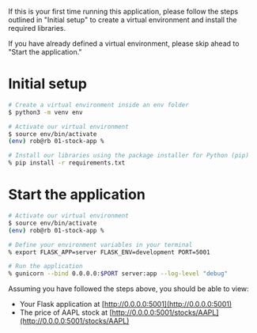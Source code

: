 If this is your first time running this application, please follow the steps outlined in "Initial setup" to create a virtual environment and install the required libraries.

If you have already defined a virtual environment, please skip ahead to "Start the application."

# Initial setup

```sh
# Create a virtual environment inside an env folder
$ python3 -m venv env

# Activate our virtual environment
$ source env/bin/activate
(env) rob@rb 01-stock-app %

# Install our libraries using the package installer for Python (pip)
% pip install -r requirements.txt
```

# Start the application

```sh
# Activate our virtual environment
$ source env/bin/activate
(env) rob@rb 01-stock-app %

# Define your environment variables in your terminal
% export FLASK_APP=server FLASK_ENV=development PORT=5001

# Run the application
% gunicorn --bind 0.0.0.0:$PORT server:app --log-level "debug"
```

Assuming you have followed the steps above, you should be able to view:

- Your Flask application at [http://0.0.0.0:5001](http://0.0.0.0:5001)
- The price of AAPL stock at [http://0.0.0.0:5001/stocks/AAPL](http://0.0.0.0:5001/stocks/AAPL)
